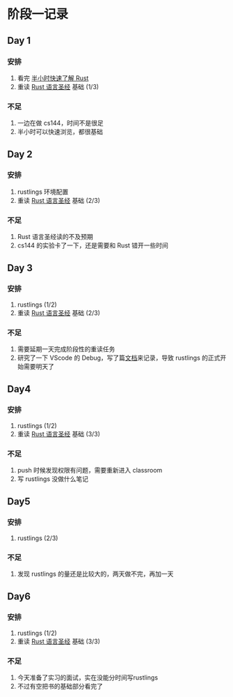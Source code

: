 # 阶段一记录

## Day 1

### 安排

1. 看完 [半小时快速了解 Rust](https://fasterthanli.me/articles/a-half-hour-to-learn-rust)
2. 重读 [Rust 语言圣经](https://course.rs/about-book.html) 基础 (1/3)

### 不足

1. 一边在做 cs144，时间不是很足
2. 半小时可以快速浏览，都很基础

## Day 2

### 安排

1. rustlings 环境配置
2. 重读 [Rust 语言圣经](https://course.rs/about-book.html) 基础 (2/3)

### 不足

1. Rust 语言圣经读的不及预期
2. cs144 的实验卡了一下，还是需要和 Rust 错开一些时间

## Day 3

### 安排

1. rustlings (1/2)
2. 重读 [Rust 语言圣经](https://course.rs/about-book.html) 基础 (2/3)

### 不足

1. 需要延期一天完成阶段性的重读任务
2. 研究了一下 VScode 的 Debug，写了篇[文档]()来记录，导致 rustlings 的正式开始需要明天了

## Day4

### 安排

1. rustlings (1/2)
2. 重读 [Rust 语言圣经](https://course.rs/about-book.html) 基础 (3/3)

### 不足

1. push 时候发现权限有问题，需要重新进入 classroom
2. 写 rustlings 没做什么笔记

## Day5

### 安排

1. rustlings (2/3)

### 不足

1. 发现 rustlings 的量还是比较大的，两天做不完，再加一天

## Day6

### 安排

1. rustlings (1/2)
2. 重读 [Rust 语言圣经](https://course.rs/about-book.html) 基础 (3/3)

### 不足

1. 今天准备了实习的面试，实在没能分时间写rustlings
2. 不过有空把书的基础部分看完了
